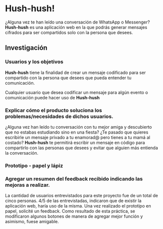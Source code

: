 # Hush-hush!

 ¿Alguna vez te han leído una conversación de WhatsApp o Messenger? **Hush-hush** es una aplicación web en la que podrás generar mensajes cifrados para ser compartidos solo con la persona que desees.  


## Investigación 

### Usuarios y los objetivos

 **Hush-hush**  tiene la finalidad de crear un mensaje codificado para ser compartido con la persona que desees que pueda entender tu comunicación. 
 
 Cualquier usuario que desea codificar un mensaje para algún evento o comunicación puede hacer uso de **Hush-hush**

### Explicar cómo el producto soluciona los problemas/necesidades de dichos usuarios.

¿Alguna vez han leído tu conversación con tu mejor amiga y descubierto que no estabas estudiando sino en una fiesta? 
¿Te pasado que quieres escribirle un mensaje privado a tu enamorad@ pero tienes a tu mamá al costado? 
**Hush-hush** te permitirá escribir un mensaje en código para compartirlo con las personas que desees y evitar que alguien más entienda la conversación. 


### Prototipo - papel y lápiz



### Agregar un resumen del feedback recibido indicando las mejoras a realizar.

La cantidad de usuarios entrevistados para este proyecto fue de un total de cinco personas. 
4/5 de las entrevistadas, indicaron que de existir la aplicación web, haría uso de la misma. 
Una vez realizado el prototipo en papel, solicité un feedback. Como resultado de esta práctica, se modificaron algunos botones de manera
de agregar mejor función y asimismo, fuese amigable. 
